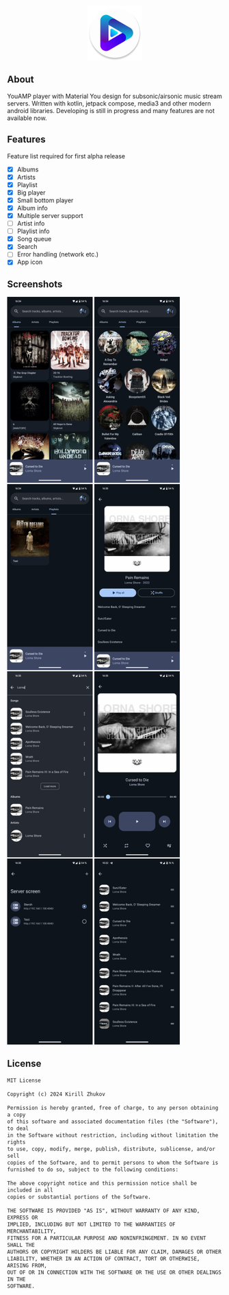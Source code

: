 <p align="center">
  <img src="/app/src/main/res/mipmap-xxxhdpi/ic_launcher_round.webp" height="128" />
</p>

## About

YouAMP player with Material You design for subsonic/airsonic music stream servers. Written with kotlin, jetpack compose,
media3 and other modern android libraries. Developing is still in progress and many features are not available now.

## Features

Feature list required for first alpha release

- [x]  Albums
- [x]  Artists
- [x]  Playlist
- [x]  Big player
- [x]  Small bottom player
- [x]  Album info
- [x]  Multiple server support
- [ ]  Artist info
- [ ]  Playlist info
- [x]  Song queue
- [x]  Search
- [ ]  Error handling (network etc.)
- [x]  App icon

## Screenshots

<p float="left">
  <img src="/screenshots/albums.png" width="200" />
  <img src="/screenshots/artists.png" width="200" /> 
  <img src="/screenshots/playlists.png" width="200" /> 
  <img src="/screenshots/album_info.png" width="200" />
  <img src="/screenshots/search.png" width="200" />
  <img src="/screenshots/player.png" width="200" />
  <img src="/screenshots/servers.png" width="200" />
  <img src="/screenshots/play_queue.png" width="200" />
</p>

## License

```
MIT License

Copyright (c) 2024 Kirill Zhukov

Permission is hereby granted, free of charge, to any person obtaining a copy
of this software and associated documentation files (the "Software"), to deal
in the Software without restriction, including without limitation the rights
to use, copy, modify, merge, publish, distribute, sublicense, and/or sell
copies of the Software, and to permit persons to whom the Software is
furnished to do so, subject to the following conditions:

The above copyright notice and this permission notice shall be included in all
copies or substantial portions of the Software.

THE SOFTWARE IS PROVIDED "AS IS", WITHOUT WARRANTY OF ANY KIND, EXPRESS OR
IMPLIED, INCLUDING BUT NOT LIMITED TO THE WARRANTIES OF MERCHANTABILITY,
FITNESS FOR A PARTICULAR PURPOSE AND NONINFRINGEMENT. IN NO EVENT SHALL THE
AUTHORS OR COPYRIGHT HOLDERS BE LIABLE FOR ANY CLAIM, DAMAGES OR OTHER
LIABILITY, WHETHER IN AN ACTION OF CONTRACT, TORT OR OTHERWISE, ARISING FROM,
OUT OF OR IN CONNECTION WITH THE SOFTWARE OR THE USE OR OTHER DEALINGS IN THE
SOFTWARE.
```
